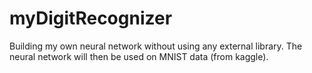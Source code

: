# myDigitRecognizer
Building my own neural network without using any external library.
The neural network will then be used on MNIST data (from kaggle).
